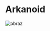 # Arkanoid

![obraz](https://github.com/Mariusz707/Arkanoid/assets/135693331/cafa63d9-b500-4723-a86c-40b097b4f7d6)

